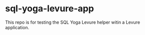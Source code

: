 # sql-yoga-levure-app

This repo is for testing the SQL Yoga Levure helper witin a Levure application.

